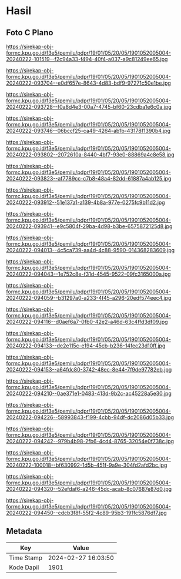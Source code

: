 # Hasil

## Foto C Plano

https://sirekap-obj-formc.kpu.go.id/f3e5/pemilu/pdpr/19/01/05/20/05/1901052005004-20240222-101519--f2c94a33-f494-40f4-a037-a9c81249ee65.jpg

https://sirekap-obj-formc.kpu.go.id/f3e5/pemilu/pdpr/19/01/05/20/05/1901052005004-20240222-093704--e0df657e-8643-4d83-bdf9-97271c50e1be.jpg

https://sirekap-obj-formc.kpu.go.id/f3e5/pemilu/pdpr/19/01/05/20/05/1901052005004-20240222-093728--f0a8d4e3-00a7-4745-bf60-23cdba1e6c0a.jpg

https://sirekap-obj-formc.kpu.go.id/f3e5/pemilu/pdpr/19/01/05/20/05/1901052005004-20240222-093746--06bccf25-ca49-4264-ab1b-43178f1390b4.jpg

https://sirekap-obj-formc.kpu.go.id/f3e5/pemilu/pdpr/19/01/05/20/05/1901052005004-20240222-093802--2072610a-8440-4bf7-93e0-88869a4c8e58.jpg

https://sirekap-obj-formc.kpu.go.id/f3e5/pemilu/pdpr/19/01/05/20/05/1901052005004-20240222-093823--af7789cc-c7b8-48a4-82dd-61887a4ab125.jpg

https://sirekap-obj-formc.kpu.go.id/f3e5/pemilu/pdpr/19/01/05/20/05/1901052005004-20240222-093912--51e137a1-a139-4b8a-977e-0275fc9b11d2.jpg

https://sirekap-obj-formc.kpu.go.id/f3e5/pemilu/pdpr/19/01/05/20/05/1901052005004-20240222-093941--e9c5804f-29ba-4d98-b3be-6575872125d8.jpg

https://sirekap-obj-formc.kpu.go.id/f3e5/pemilu/pdpr/19/01/05/20/05/1901052005004-20240222-094013--4c5ca739-aa4d-4c88-9590-014368283609.jpg

https://sirekap-obj-formc.kpu.go.id/f3e5/pemilu/pdpr/19/01/05/20/05/1901052005004-20240222-094043--1e752c8e-f31d-4545-9522-09fc3165000a.jpg

https://sirekap-obj-formc.kpu.go.id/f3e5/pemilu/pdpr/19/01/05/20/05/1901052005004-20240222-094059--b31297a0-a233-4f45-a296-20edf574eec4.jpg

https://sirekap-obj-formc.kpu.go.id/f3e5/pemilu/pdpr/19/01/05/20/05/1901052005004-20240222-094116--d0aef6a7-0fb0-42e2-a46d-63c4ffd3df09.jpg

https://sirekap-obj-formc.kpu.go.id/f3e5/pemilu/pdpr/19/01/05/20/05/1901052005004-20240222-094133--de2e115c-e194-45cb-b236-14fec23d10ff.jpg

https://sirekap-obj-formc.kpu.go.id/f3e5/pemilu/pdpr/19/01/05/20/05/1901052005004-20240222-094153--a64fdc80-3742-48ec-8e44-7f9de97782eb.jpg

https://sirekap-obj-formc.kpu.go.id/f3e5/pemilu/pdpr/19/01/05/20/05/1901052005004-20240222-094210--0ae371e1-0483-413d-9b2c-ac45228a5e30.jpg

https://sirekap-obj-formc.kpu.go.id/f3e5/pemilu/pdpr/19/01/05/20/05/1901052005004-20240222-094226--58993843-f199-4cbb-94df-dc2086d05b33.jpg

https://sirekap-obj-formc.kpu.go.id/f3e5/pemilu/pdpr/19/01/05/20/05/1901052005004-20240222-094242--979b4b98-2fb6-4cd4-8765-32054e0f738c.jpg

https://sirekap-obj-formc.kpu.go.id/f3e5/pemilu/pdpr/19/01/05/20/05/1901052005004-20240222-100018--bf630992-1d5b-451f-9a9e-304fd2afd2bc.jpg

https://sirekap-obj-formc.kpu.go.id/f3e5/pemilu/pdpr/19/01/05/20/05/1901052005004-20240222-094320--52efdaf6-a246-45dc-acab-8c07687e87d0.jpg

https://sirekap-obj-formc.kpu.go.id/f3e5/pemilu/pdpr/19/01/05/20/05/1901052005004-20240222-094450--cdcb3f8f-55f2-4c89-95b3-191fc5876df7.jpg


## Metadata

| Key        | Value               |
| ---------- | ------------------- |
| Time Stamp | 2024-02-27 16:03:50 |
| Kode Dapil | 1901                |




